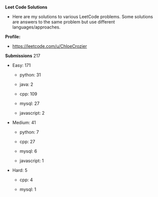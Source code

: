 **Leet Code Solutions**

- Here are my solutions to various LeetCode problems. Some solutions are answers to the same problem but use different languages/approaches.

**Profile:**

- https://leetcode.com/u/ChloeCrozier


**Submissions** 217
- Easy: 171

  -  python: 31

  -  java: 2

  -  cpp: 109

  -  mysql: 27

  -  javascript: 2


- Medium: 41

  -  python: 7

  -  cpp: 27

  -  mysql: 6

  -  javascript: 1


- Hard: 5

  -  cpp: 4

  -  mysql: 1